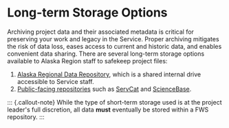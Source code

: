 # Long-term Storage Options



Archiving project data and their associated metadata is critical for preserving your work and legacy in the Service. Proper archiving mitigates the risk of data loss, eases access to current and historic data, and enables convenient data sharing. There are several long-term storage options available to Alaska Region staff to safekeep project files:

1. [Alaska Regional Data Repository](broken-reference), which is a shared internal drive accessible to Service staff.
2. [Public-facing repositories](broken-reference) such as [ServCat](https://ecos.fws.gov/ServCat/) and [ScienceBase](https://www.sciencebase.gov/catalog/).

::: {.callout-note}
While the type of short-term storage used is at the project leader's full discretion, all data **must** eventually be stored within a FWS repository.
:::
